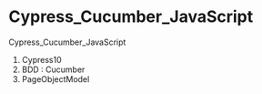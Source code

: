 # Cypress_Cucumber_JavaScript
Cypress_Cucumber_JavaScript


1. Cypress10
2. BDD : Cucumber
3. PageObjectModel
